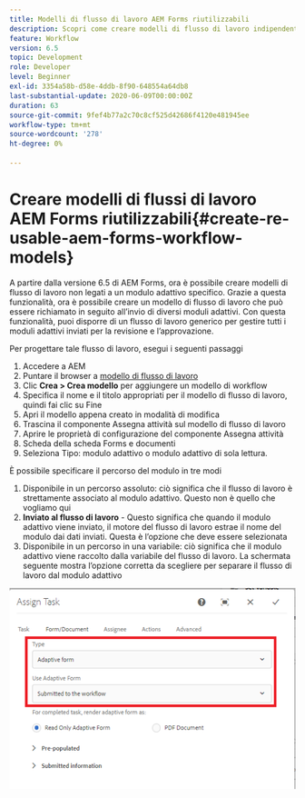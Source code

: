 ```yaml
---
title: Modelli di flusso di lavoro AEM Forms riutilizzabili
description: Scopri come creare modelli di flusso di lavoro indipendenti da Adaptive Forms.
feature: Workflow
version: 6.5
topic: Development
role: Developer
level: Beginner
exl-id: 3354a58b-d58e-4ddb-8f90-648554a64db8
last-substantial-update: 2020-06-09T00:00:00Z
duration: 63
source-git-commit: 9fef4b77a2c70c8cf525d42686f4120e481945ee
workflow-type: tm+mt
source-wordcount: '278'
ht-degree: 0%

---
```


# Creare modelli di flussi di lavoro AEM Forms riutilizzabili{#create-re-usable-aem-forms-workflow-models}

A partire dalla versione 6.5 di AEM Forms, ora è possibile creare modelli di flusso di lavoro non legati a un modulo adattivo specifico. Grazie a questa funzionalità, ora è possibile creare un modello di flusso di lavoro che può essere richiamato in seguito all’invio di diversi moduli adattivi. Con questa funzionalità, puoi disporre di un flusso di lavoro generico per gestire tutti i moduli adattivi inviati per la revisione e l’approvazione.

Per progettare tale flusso di lavoro, esegui i seguenti passaggi

1. Accedere a AEM
1. Puntare il browser a [modello di flusso di lavoro](http://localhost:4502/libs/cq/workflow/admin/console/content/models.html)
1. Clic __Crea > Crea modello__ per aggiungere un modello di workflow
1. Specifica il nome e il titolo appropriati per il modello di flusso di lavoro, quindi fai clic su Fine
1. Apri il modello appena creato in modalità di modifica
1. Trascina il componente Assegna attività sul modello di flusso di lavoro
1. Aprire le proprietà di configurazione del componente Assegna attività
1. Scheda della scheda Forms e documenti
1. Seleziona Tipo: modulo adattivo o modulo adattivo di sola lettura.

È possibile specificare il percorso del modulo in tre modi

1. Disponibile in un percorso assoluto: ciò significa che il flusso di lavoro è strettamente associato al modulo adattivo. Questo non è quello che vogliamo qui
1. **Inviato al flusso di lavoro** - Questo significa che quando il modulo adattivo viene inviato, il motore del flusso di lavoro estrae il nome del modulo dai dati inviati. Questa è l’opzione che deve essere selezionata
1. Disponibile in un percorso in una variabile: ciò significa che il modulo adattivo viene raccolto dalla variabile del flusso di lavoro. La schermata seguente mostra l’opzione corretta da scegliere per separare il flusso di lavoro dal modulo adattivo

![Modelli di flusso di lavoro AEM Forms riutilizzabili](assets/workflomodel.PNG)
